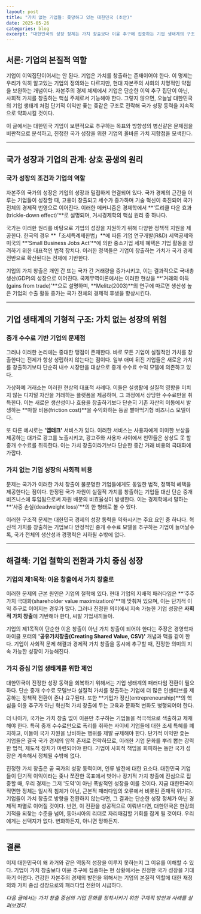 ```yaml
---
layout: post
title: "가치 없는 기업들: 좆망하고 있는 대한민국 (초안)"
date: 2025-05-26
categories: blog
excerpt: "대한민국의 성장 정체는 가치 창출보다 이윤 추구에 집중하는 기업 생태계의 구조적 문제에서 비롯된다."
---
```


## 서론: 기업의 본질적 역할

기업이 이익집단이어서는 안 된다. 기업은 가치를 창출하는 존재이어야 한다. 이 명제는 우리가 익히 알고있는 기업의 정의와는 다르지만, 현대 자본주의 사회의 치명적인 약점을 보완하는 개념이다. 자본주의 경제 체제에서 기업은 단순한 이익 추구 집단이 아닌, 사회적 가치를 창출하는 핵심 주체로서 기능해야 한다. 그렇지 않으면, 오늘날 대한민국의 기업 생태계 처럼 단기적 이익만 좇는 좆같은 구조로 전락해 국가 성장 동력을 지속적으로 약화시킬 것이다.

이 글에서는 대한민국 기업이 보편적으로 추구하는 목표와 방향성의 병신같은 문제점을 비판적으로 분석하고, 진정한 국가 성장을 위한 기업의 올바른 가치 지향점을 모색한다.

---

## 국가 성장과 기업의 관계: 상호 공생의 원리

### 국가 성장의 조건과 기업의 역할

자본주의 국가의 성장은 기업의 성장과 밀접하게 연결되어 있다. 국가 경제의 근간을 이루는 기업들이 성장할 때, 고용이 창출되고 세수가 증가하며 기술 혁신이 촉진되어 국가 전체의 경제적 번영으로 이어진다. 이러한 메커니즘은 경제학에서 **'트리클 다운 효과(trickle-down effect)'**로 설명되며, 거시경제학의 핵심 원리 중 하나다.

국가는 이러한 원리를 바탕으로 기업의 성장을 지원하기 위해 다양한 정책적 지원을 제공한다. 한국의 경우 **「조세특례제한법」**에 따른 기업 연구개발(R&D) 세액공제와 미국의 **'Small Business Jobs Act'**에 의한 중소기업 세제 혜택은 기업 활동을 장려하기 위한 대표적인 법적 장치다. 이러한 정책들은 기업이 창출하는 가치가 국가 경제 전반으로 확산된다는 전제에 기반한다.

기업의 가치 창출은 개인 간 또는 국가 간 거래량을 증가시키고, 이는 결과적으로 국내총생산(GDP)의 성장으로 이어진다. 국제무역이론에서는 이러한 현상을 **'거래의 이득(gains from trade)'**으로 설명하며, **Melitz(2003)**의 연구에 따르면 생산성 높은 기업의 수출 활동 증가는 국가 전체의 경제적 후생을 향상시킨다.

---

## 기업 생태계의 기형적 구조: 가치 없는 성장의 위험

### 중개 수수료 기반 기업의 문제점

그러나 이러한 논리에는 중대한 맹점이 존재한다. 바로 모든 기업이 실질적인 가치를 창출한다는 전제가 항상 성립하지 않는다는 점이다. 일부 애미 뒤진 기업들은 새로운 가치를 창출하기보다 단순히 내수 시장만을 대상으로 중개 수수료 수익 모델에 의존하고 있다.

가상화폐 거래소는 이러한 현상의 대표적 사례다. 이들은 실생활에 실질적 영향을 미치지 않는 디지털 자산을 거래하는 플랫폼을 제공하며, 그 과정에서 상당한 수수료만을 취득한다. 이는 새로운 생산성이나 효용을 창출하기보다 단순히 기존 자산의 이동에서 발생하는 **마찰 비용(friction cost)**을 수익화하는 등골 빨아먹기형 비즈니스 모델이다.

또 다른 예시로는 **'앱테크'** 서비스가 있다. 이러한 서비스는 사용자에게 미미한 보상을 제공하는 대가로 광고를 노출시키고, 광고주와 사용자 사이에서 천민들은 상상도 못 할 중개 수수료를 취득한다. 이는 가치 창출이라기보다 단순한 중간 거래 비용의 극대화에 가깝다.

### 가치 없는 기업 성장의 사회적 비용

문제는 국가가 이러한 가치 창출이 불분명한 기업들에게도 동일한 법적, 정책적 혜택을 제공한다는 점이다. 한정된 국가 자원이 실질적 가치를 창출하는 기업들 대신 단순 중개 비즈니스에 투입됨으로써 자원 배분의 비효율성이 발생한다. 이는 경제학에서 말하는 **'사중 손실(deadweight loss)'**의 한 형태로 볼 수 있다.

이러한 구조적 문제는 대한민국 경제의 성장 동력을 약화시키는 주요 요인 중 하나다. 혁신적 가치를 창출하는 기업보다 안정적인 중개 수수료 모델을 추구하는 기업이 늘어날수록, 국가 전체의 생산성과 경쟁력은 저하될 수밖에 없다.

---

## 해결책: 기업 철학의 전환과 가치 중심 성장

### 기업의 제1목적: 이윤 창출에서 가치 창출로

이러한 문제의 근본 원인은 기업의 철학에 있다. 현대 기업의 지배적 패러다임은 **'주주 가치 극대화(shareholder value maximization)'**에 맞춰져 있으며, 이는 단기적 이익 추구로 이어지는 경우가 많다. 그러나 진정한 의미에서 지속 가능한 기업 성장은 **사회적 가치 창출**에 기반해야 한다, 씨발 기업새끼들아.

기업의 제1목적이 단순한 이윤 창출이 아닌 가치 창출이 되어야 한다는 주장은 경영학자 마이클 포터의 **'공유가치창출(Creating Shared Value, CSV)'** 개념과 맥을 같이 한다. 기업이 사회적 문제 해결과 경제적 가치 창출을 동시에 추구할 때, 진정한 의미의 지속 가능한 성장이 가능해진다.

### 가치 중심 기업 생태계를 위한 제언

대한민국이 진정한 성장 동력을 회복하기 위해서는 기업 생태계의 패러다임 전환이 필요하다. 단순 중개 수수료 모델보다 실질적 가치를 창출하는 기업에 더 많은 인센티브를 제공하는 정책적 전환이 존나 요구된다. 또한 **기업가 정신(entrepreneurship)**의 핵심을 이윤 추구가 아닌 혁신적 가치 창출에 두는 교육과 문화적 변화도 병행되어야 한다.

더 나아가, 국가는 가치 창출 없이 이윤만 추구하는 기업들을 적극적으로 색출하고 제재해야 한다. 특히 중개 수수료만으로 폭리를 취하는 사이비 기업들에 대한 조세 특혜를 폐지하고, 이들이 국가 자원을 낭비하는 행위를 제발 규제해야 한다. 단기적 이익만 좇는 기업들은 결국 국가 경제의 암적 존재로 전락하므로, 이러한 기업 문화를 뿌리 뽑는 강력한 법적, 제도적 장치가 마련되어야 한다. 기업이 사회적 책임을 회피하는 동안 국가 성장은 계속해서 정체될 수밖에 없다.

진정한 가치 창출은 곧 국가의 성장 동력이며, 인류 발전에 대한 요소다. 대한민국 기업들이 단기적 이익이라는 좆나 쪼잔한 목표에서 벗어나 장기적 가치 창출에 진심으로 집중할 때, 우리 경제는 그저 '도약'이 아닌 폭발적인 성장을 이룰 것이다. 지금 대한민국이 직면한 정체는 일시적 침체가 아닌, 근본적 패러다임의 오류에서 비롯된 존재적 위기다. 기업들이 가치 창출로 방향을 전환하지 않는다면, 그 결과는 단순한 성장 정체가 아닌 경제적 파멸로 이어질 것이다. 반면, 이 전환을 성공적으로 이뤄낸다면, 대한민국은 한강의 기적을 되찾는 수준을 넘어, 동아시아의 리더로 자리매김할 기회를 잡게 될 것이다. 우리에게는 선택지가 없다. 변화하든지, 아니면 망하든지.

---

## 결론

이제 대한민국이 왜 과거와 같은 역동적 성장을 이루지 못하는지 그 이유를 이해할 수 있다. 기업이 가치 창출보다 이윤 추구에 집중하는 현 상황에서는 진정한 국가 성장을 기대하기 어렵다. 건강한 자본주의 경제의 발전을 위해서는 기업의 본질적 역할에 대한 재정의와 가치 중심 성장으로의 패러다임 전환이 시급하다.

*다음 글에서는 가치 창출 중심의 기업 문화를 정착시키기 위한 구체적 방안과 사례를 살펴보겠다.*
